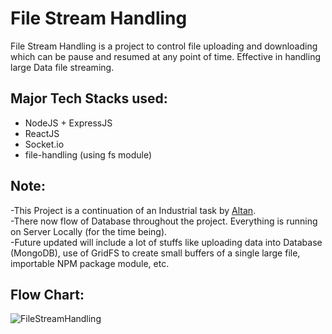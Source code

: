 # File Stream Handling
File Stream Handling is a project to control file uploading and downloading which can be pause and resumed at any point of time. Effective in handling large Data file streaming.

## Major Tech Stacks used:
- NodeJS + ExpressJS
- ReactJS
- Socket.io
- file-handling (using fs module)

## Note:
-This Project is a continuation of an Industrial task by [Altan](https://atlan.com/).<br>
-There now flow of Database throughout the project. Everything is running on Server Locally (for the time being).<br>
-Future updated will include a lot of stuffs like uploading data into Database (MongoDB), use of GridFS to create small buffers of a single large file,
importable NPM package module, etc.<br>

## Flow Chart:

![FileStreamHandling](https://user-images.githubusercontent.com/32240906/92709307-6dac8480-f374-11ea-8ccb-c357327420b9.png)

